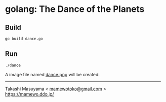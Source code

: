 golang: The Dance of the Planets
====================================

Build
------

```
go build dance.go
```

Run
----

```
./dance
```

A image file named [dance.png](./dance.png) will be created.

------
Takashi Masuyama < mamewotoko@gmail.com >  
https://mamewo.ddo.jp/
